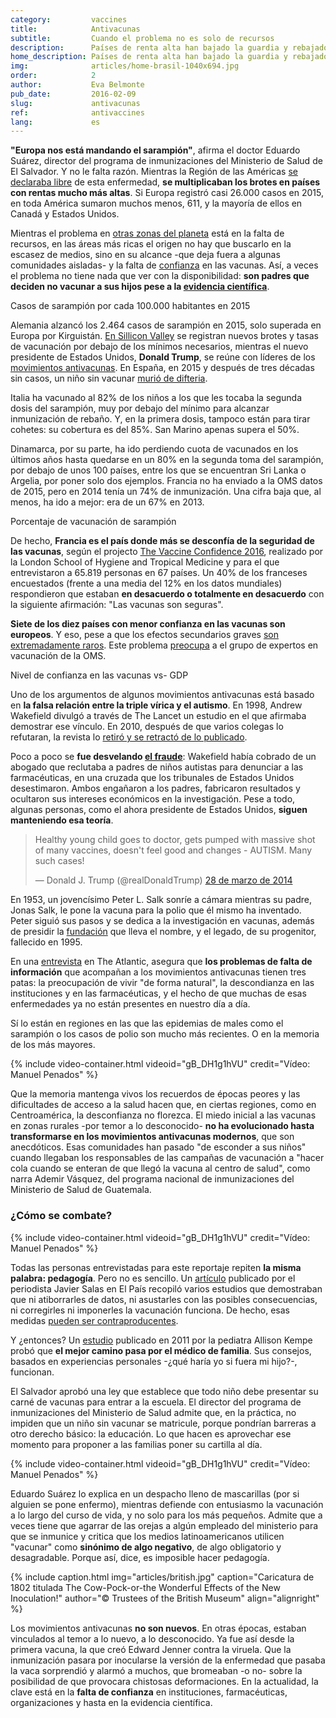 ```yaml
---
category:         vaccines
title:            Antivacunas
subtitle:         Cuando el problema no es solo de recursos
description:      Países de renta alta han bajado la guardia y rebajado sus porcentajes de inmunización. En algunos, la confianza en las vacunas empieza a flojear   
home_description: Países de renta alta han bajado la guardia y rebajado sus porcentajes de inmunización. En algunos, la confianza en las vacunas empieza a flojear 
img:              articles/home-brasil-1040x694.jpg
order:            2
author:           Eva Belmonte
pub_date:         2016-02-09
slug:             antivacunas
ref:              antivaccines
lang:             es
---
```


<div class="container page-content" markdown="1">
<div class="page-content-container" markdown="1">

**"Europa nos está mandando el sarampión"**, afirma el doctor Eduardo Suárez, director del programa de inmunizaciones del Ministerio de Salud de El Salvador. Y no le falta razón. Mientras la Región de las Américas [se declaraba libre](http://www.paho.org/hq/index.php?option=com_content&view=article&id=12528%3Aregion-americas-declared-free-measles&Itemid=1926&lang=es) de esta enfermedad, **se multiplicaban los brotes en países con rentas mucho más altas**. Si Europa registró casi 26.000 casos en 2015, en toda América sumaron muchos menos, 611, y la mayoría de ellos en Canadá y Estados Unidos. 

Mientras el problema en [otras zonas del planeta](/vaccines/inmunizacion) está en la falta de recursos, en las áreas más ricas el origen no hay que buscarlo en la escasez de medios, sino en su alcance -que deja fuera a algunas comunidades aisladas- y la falta de [confianza](http://elpais.com/elpais/2016/03/15/ciencia/1458038627_317563.html) en las vacunas. Así, a veces el problema no tiene nada que ver con la disponibilidad: **son padres que deciden no vacunar a sus hijos pese a la [evidencia científica](http://www.who.int/features/qa/84/es/)**.

</div>
<div class="graph-container">
  <p class="graph-container-caption">Casos de sarampión por cada 100.000 habitantes en 2015</p>
  <div id="measles-world-map-graph" class="map-graph"></div>
</div>
<div class="page-content-container" markdown="1">

Alemania alzancó los 2.464 casos de sarampión en 2015, solo superada en Europa por Kirguistán. [En Sillicon Valley](https://www.wired.com/2016/03/silicon-valley-daycares-still-big-vaccination-problems/) se registran nuevos brotes y tasas de vacunación por debajo de los mínimos necesarios, mientras el nuevo presidente de Estados Unidos, **Donald Trump**, se reúne con líderes de los [movimientos antivacunas](http://www.chicagotribune.com/news/opinion/commentary/ct-donald-trump-anti-vaxxer-20170116-story.html). En España, en 2015 y después de tres décadas sin casos, un niño sin vacunar [murió de difteria](http://ccaa.elpais.com/ccaa/2015/06/27/catalunya/1435393852_158995.html).

Italia ha vacunado al 82% de los niños a los que les tocaba la segunda dosis del sarampión, muy por debajo del mínimo para alcanzar inmunización de rebaño. Y, en la primera dosis, tampoco están para tirar cohetes: su cobertura es del 85%. San Marino apenas supera el 50%.

Dinamarca, por su parte, ha ido perdiendo cuota de vacunados en los últimos años hasta quedarse en un 80% en la segunda toma del sarampión, por debajo de unos 100 países, entre los que se encuentran Sri Lanka o Argelia, por poner solo dos ejemplos. Francia no ha enviado a la OMS datos de 2015, pero en 2014 tenía un 74% de inmunización. Una cifra baja que, al menos, ha ido a mejor: era de un 67% en 2013.

<div class="graph-container">
  <p class="graph-container-caption">Porcentaje de vacunación de sarampión</p>
  <div id="immunization-coverage-graph" class="line-graph"></div>
</div>

De hecho, **Francia es el país donde más se desconfía de la seguridad de las vacunas**, según el projecto [The Vaccine Confidence 2016](http://www.vaccineconfidence.org/research/the-state-of-vaccine-confidence-2016/), realizado por la London School of Hygiene and Tropical Medicine y para el que entrevistaron a 65.819 personas en 67 países. Un 40% de los franceses encuestados (frente a una media del 12% en los datos mundiales) respondieron que estaban **en desacuerdo o totalmente en desacuerdo** con la siguiente afirmación: "Las vacunas son seguras". 

**Siete de los diez países con menor confianza en las vacunas son europeos**. Y eso, pese a que los efectos secundarios graves [son extremadamente raros](https://www.science.org.au/learning/general-audience/science-booklets/science-immunisation/4-are-vaccines-safe). Este problema [preocupa](http://apps.who.int/iris/bitstream/10665/251810/1/WER9148.pdf?ua=1) a el grupo de expertos en vacunación de la OMS. 

</div>
<div class="graph-container">
  <p class="graph-container-caption">Nivel de confianza en las vacunas vs- GDP</p>
  <div id="vaccine-confidence-graph" class="scatterplot-graph"></div>
</div>
<div class="page-content-container" markdown="1">

Uno de los argumentos de algunos movimientos antivacunas está basado en **la falsa relación entre la triple vírica y el autismo**. En 1998, Andrew Wakefield divulgó a través de The Lancet un estudio en el que afirmaba demostrar ese vínculo. En 2010, después de que varios colegas lo refutaran, la revista lo [retiró y se retractó de lo publicado](http://www.thelancet.com/journals/lancet/article/PIIS0140-6736(97)11096-0/abstract). 

Poco a poco se **fue desvelando [el fraude](http://www.elmundo.es/elmundosalud/2011/01/12/noticias/1294819509.html)**: Wakefield había cobrado de un abogado que reclutaba a padres de niños autistas para denunciar a las farmacéuticas, en una cruzada que los tribunales de Estados Unidos desestimaron. Ambos engañaron a los padres, fabricaron resultados y ocultaron sus intereses económicos en la investigación. Pese a todo, algunas personas, como el ahora presidente de Estados Unidos, **siguen manteniendo esa teoría**.

<blockquote class="twitter-tweet" data-lang="es"><p lang="en" dir="ltr">Healthy young child goes to doctor, gets pumped with massive shot of many vaccines, doesn&#39;t feel good and changes - AUTISM. Many such cases!</p>&mdash; Donald J. Trump (@realDonaldTrump) <a href="https://twitter.com/realDonaldTrump/status/449525268529815552">28 de marzo de 2014</a></blockquote>
<script async src="//platform.twitter.com/widgets.js" charset="utf-8"></script>

En 1953, un jovencísimo Peter L. Salk sonríe a cámara mientras su padre, Jonas Salk, le pone la vacuna para la polio que él mismo ha inventado. Peter siguió sus pasos y se dedica a la investigación en vacunas, además de presidir la [fundación](http://jonassalklegacyfoundation.org/) que lleva el nombre, y el legado, de su progenitor, fallecido en 1995. 

En una [entrevista](http://www.theatlantic.com/health/archive/2014/10/the-anti-vaccine-movement-is-forgetting-the-polio-epidemic/381986/) en The Atlantic, asegura que **los problemas de falta de información** que acompañan a los movimientos antivacunas tienen tres patas: la preocupación de vivir "de forma natural", la descondianza en las instituciones y en las farmacéuticas, y el hecho de que muchas de esas enfermedades ya no están presentes en nuestro día a día. 

Sí lo están en regiones en las que las epidemias de males como el sarampión o los casos de polio son mucho más recientes. O en la memoria de los más mayores. 

<div class="container-right">
{% include video-container.html videoid="gB_DH1g1hVU" credit="Vídeo: Manuel Penados" %}
</div>

Que la memoria mantenga vivos los recuerdos de épocas peores y las dificultades de acceso a la salud hacen que, en ciertas regiones, como en Centroamérica, la desconfianza no florezca. El miedo inicial a las vacunas en zonas rurales -por temor a lo desconocido- **no ha evolucionado hasta transformarse en los movimientos antivacunas modernos**, que son anecdóticos. Esas comunidades han pasado "de esconder a sus niños" cuando llegaban los responsables de las campañas de vacunación a "hacer cola cuando se enteran de que llegó la vacuna al centro de salud", como narra Ademir Vásquez, del programa nacional de inmunizaciones del Ministerio de Salud de Guatemala.

### ¿Cómo se combate?

<div class="container-right">
{% include video-container.html videoid="gB_DH1g1hVU" credit="Vídeo: Manuel Penados" %}
</div>

Todas las personas entrevistadas para este reportaje repiten **la misma palabra: pedagogía**. Pero no es sencillo. Un [artículo](http://elpais.com/elpais/2015/06/03/ciencia/1433354194_756223.html) publicado por el periodista Javier Salas en El País recopiló varios estudios que demostraban que ni atiborrarles de datos, ni asustarles con las posibles consecuencias, ni corregirles ni imponerles la vacunación funciona. De hecho, esas medidas [pueden ser contraproducentes](http://pediatrics.aappublications.org/content/early/2014/02/25/peds.2013-2365).

Y ¿entonces? Un [estudio](http://www.ajpmonline.org/article/S0749-3797(11)00042-0/abstract) publicado en 2011 por la pediatra Allison Kempe probó que **el mejor camino pasa por el médico de familia**. Sus consejos, basados en experiencias personales -¿qué haría yo si fuera mi hijo?-, funcionan.  

El Salvador aprobó una ley que establece que todo niño debe presentar su carné de vacunas para entrar a la escuela. El director del programa de inmunizaciones del Ministerio de Salud admite que, en la práctica, no impiden que un niño sin vacunar se matricule, porque pondrían barreras a otro derecho básico: la educación. Lo que hacen es aprovechar ese momento para proponer a las familias poner su cartilla al día. 

<div class="container-right">
{% include video-container.html videoid="gB_DH1g1hVU" credit="Vídeo: Manuel Penados" %}
</div>

Eduardo Suárez lo explica en un despacho lleno de mascarillas (por si alguien se pone enfermo), mientras defiende con entusiasmo la vacunación a lo largo del curso de vida, y no solo para los más pequeños. Admite que a veces tiene que agarrar de las orejas a algún empleado del ministerio para que se inmunice y critica que los medios latinoamericanos utilicen "vacunar" como **sinónimo de algo negativo**, de algo obligatorio y desagradable. Porque así, dice, es imposible hacer pedagogía. 

{% include caption.html img="articles/british.jpg" caption="Caricatura de 1802 titulada The Cow-Pock-or-the Wonderful Effects of the New Inoculation!" author="© Trustees of the British Museum" align="alignright" %}

Los movimientos antivacunas **no son nuevos**. En otras épocas, estaban vinculados al temor a lo nuevo, a lo desconocido. Ya fue así desde la primera vacuna, la que creó Edward Jenner contra la viruela. Que la inmunización pasara por inocularse la versión de la enfermedad que pasaba la vaca sorprendió y alarmó a muchos, que bromeaban -o no- sobre la posibilidad de que provocara chistosas deformaciones. En la actualidad, la clave está en la **falta de confianza** en instituciones, farmacéuticas, organizaciones y hasta en la evidencia científica. 

</div>
</div>